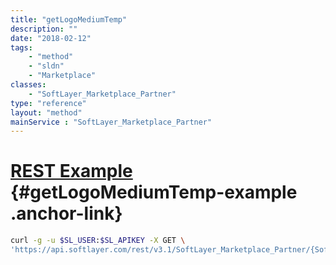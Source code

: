 ```yaml
---
title: "getLogoMediumTemp"
description: ""
date: "2018-02-12"
tags:
    - "method"
    - "sldn"
    - "Marketplace"
classes:
    - "SoftLayer_Marketplace_Partner"
type: "reference"
layout: "method"
mainService : "SoftLayer_Marketplace_Partner"
---
```


# [REST Example](#getLogoMediumTemp-example) <a href="/article/rest/"><i class="fas fa-question"></i></a> {#getLogoMediumTemp-example .anchor-link} 
```bash
curl -g -u $SL_USER:$SL_APIKEY -X GET \
'https://api.softlayer.com/rest/v3.1/SoftLayer_Marketplace_Partner/{SoftLayer_Marketplace_PartnerID}/getLogoMediumTemp'
```
